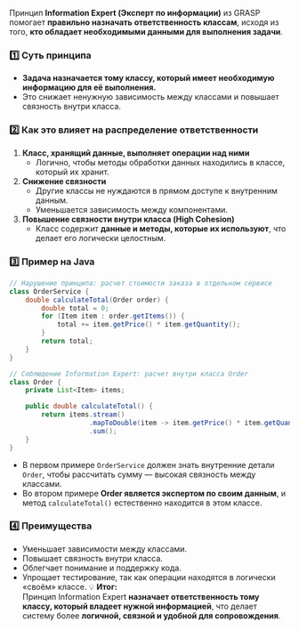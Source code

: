 Принцип **Information Expert (Эксперт по информации)** из GRASP помогает **правильно назначать ответственность классам**, исходя из того, **кто обладает необходимыми данными для выполнения задачи**.
### 1️⃣ Суть принципа
- **Задача назначается тому классу, который имеет необходимую информацию для её выполнения.**
- Это снижает ненужную зависимость между классами и повышает связность внутри класса.
### 2️⃣ Как это влияет на распределение ответственности
1. **Класс, хранящий данные, выполняет операции над ними**
    - Логично, чтобы методы обработки данных находились в классе, который их хранит.
2. **Снижение связности**
    - Другие классы не нуждаются в прямом доступе к внутренним данным.
    - Уменьшается зависимость между компонентами.
3. **Повышение связности внутри класса (High Cohesion)**
    - Класс содержит **данные и методы, которые их используют**, что делает его логически целостным.
### 3️⃣ Пример на Java
```java
// Нарушение принципа: расчет стоимости заказа в отдельном сервисе
class OrderService {
    double calculateTotal(Order order) {
        double total = 0;
        for (Item item : order.getItems()) {
            total += item.getPrice() * item.getQuantity();
        }
        return total;
    }
}

// Соблюдение Information Expert: расчет внутри класса Order
class Order {
    private List<Item> items;

    public double calculateTotal() {
        return items.stream()
                    .mapToDouble(item -> item.getPrice() * item.getQuantity())
                    .sum();
    }
}
```
- В первом примере `OrderService` должен знать внутренние детали `Order`, чтобы рассчитать сумму — высокая связность между классами.
- Во втором примере **Order является экспертом по своим данным**, и метод `calculateTotal()` естественно находится в этом классе.
### 4️⃣ Преимущества
- Уменьшает зависимости между классами.
- Повышает связность внутри класса.
- Облегчает понимание и поддержку кода.
- Упрощает тестирование, так как операции находятся в логически «своём» классе.
💡 **Итог:**  
Принцип Information Expert **назначает ответственность тому классу, который владеет нужной информацией**, что делает систему более **логичной, связной и удобной для сопровождения**.